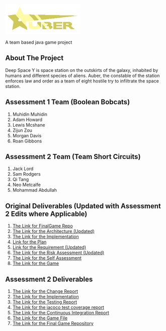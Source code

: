 ![The logo for the game !](/Logo/Logo.png)

A team based java game project


## About The Project
Deep Space Y is space station on the outskirts of the galaxy, inhabited by humans and different species of aliens. Auber, the constable of the station enforces law and order as a team of eight hostile try to infiltrate the space station.
## Assessment 1 Team (Boolean Bobcats)
1. Muhidin Muhidin
2. Adam Howard
3. Lewis Mcshane
4. Zijun Zou
5. Morgan Davis
6. Roan Gibbons

## Assessment 2 Team (Team Short Circuits)

1. Jack Lord
2. Sam Rodgers
3. Qi Tang
4. Neo Metcalfe
5. Mohammad Abdullah

## Original Deliverables (Updated with Assessment 2 Edits where Applicable)
1. [The Link for FinalGame Repo](https://github.com/muhidinmo/Eng1_Boolean_Bobcats/tree/FinalGame/TestGame)
2. [The Link for the Architecture (Updated)](https://github.com/eng1-team33/auber-code-2/blob/main/deliverables/Arch1Updated.pdf)
3. [The Link for the Implementation](https://github.com/muhidinmo/Eng1_Boolean_Bobcats/blob/FinalGame/deliverables/Impl1.pdf)
4. [Link for the Plan](https://github.com/muhidinmo/Eng1_Boolean_Bobcats/blob/FinalGame/deliverables/Plan1.pdf)
5. [Link for the Requirement (Updated)](https://github.com/eng1-team33/auber-code-2/blob/main/deliverables/Req1Updated.pdf)
6. [The Link for the Risk Assessment (Updated)](https://github.com/eng1-team33/auber-code-2/blob/main/deliverables/Risk1Updated.pdf)
7. [The Link for the Self Assessment](https://github.com/muhidinmo/Eng1_Boolean_Bobcats/blob/FinalGame/deliverables/SelfAss1.pdf)
8. [The Link for the Game](https://github.com/muhidinmo/Eng1_Boolean_Bobcats/tree/FinalGame/deliverables/Game)

## Assessment 2 Deliverables

1. [The Link for the Change Report](placeholder)
2. [The Link for the Implementation](placeholder)
3. [The Link for the Testing Report](placeholder)
4. [The Link for the jacoco test coverage report](http://htmlpreview.github.io/?https://github.com/eng1-team33/auber-code-2/blob/main/deliverables/jacoco.html)
5. [The Link for the Continuous Integration Report](placeholder)
6. [The Link for the Game File](placeholder)
7. [The Link for the Final Game Repository](https://github.com/eng1-team33/auber-code-2)

